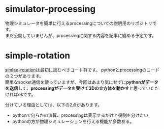 # simulator-processing
物理シミュレータを簡単に行えるprocessingについての説明用のリポジトリです。  
まだ公開していませんが、processingに関する内容を記事に纏める予定です。


# simple-rotation
[simlae-rotation](/simple-rotation/)は最初に読むべきコード群です。
pythonとprocessingのコードの２つがあります。  
簡単なsocket通信を使っていますが、今回はあまり気にせずに**pythonがデータを送信**して、**processingがデータを受けて3Dの立方体を動かす**と思っていただければokです。

分けている理由としては、以下の2点があります。
- pythonで何らかの演算、processingは表示するだけと役割を分けたい
- pythonの方が物理シミュレーションを行える機能が多数ある。
